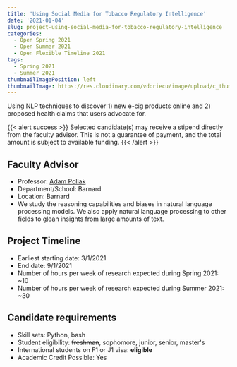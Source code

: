 ```yaml
---
title: 'Using Social Media for Tobacco Regulatory Intelligence'
date: '2021-01-04'
slug: project-using-social-media-for-tobacco-regulatory-intelligence
categories:
  - Open Spring 2021
  - Open Summer 2021
  - Open Flexible Timeline 2021
tags:
  - Spring 2021
  - Summer 2021
thumbnailImagePosition: left
thumbnailImage: https://res.cloudinary.com/vdoriecu/image/upload/c_thumb,w_200,g_face/v1579110178/construction_c6dqbd.png
---
```

Using NLP techniques to discover 1) new e-cig products online and 2) proposed health claims that users advocate for.

<!--more-->

{{< alert success >}}
Selected candidate(s) may receive a stipend directly from the faculty advisor. This is not a guarantee of payment, and the total amount is subject to available funding.
{{< /alert >}}

## Faculty Advisor
+ Professor: [Adam Poliak](https://azpoliak.github.io/)
+ Department/School: Barnard
+ Location: Barnard 
+ We study the reasoning capabilities and biases in natural language processing models. We also apply natural language processing to other fields to glean insights from large amounts of text.

## Project Timeline
+ Earliest starting date: 3/1/2021
+ End date: 9/1/2021
+ Number of hours per week of research expected during Spring 2021: ~10
+ Number of hours per week of research expected during Summer 2021: ~30

## Candidate requirements
+ Skill sets: Python, bash
+ Student eligibility: ~~freshman~~, sophomore, junior, senior, master's
+ International students on F1 or J1 visa: **eligible**
+ Academic Credit Possible: Yes

